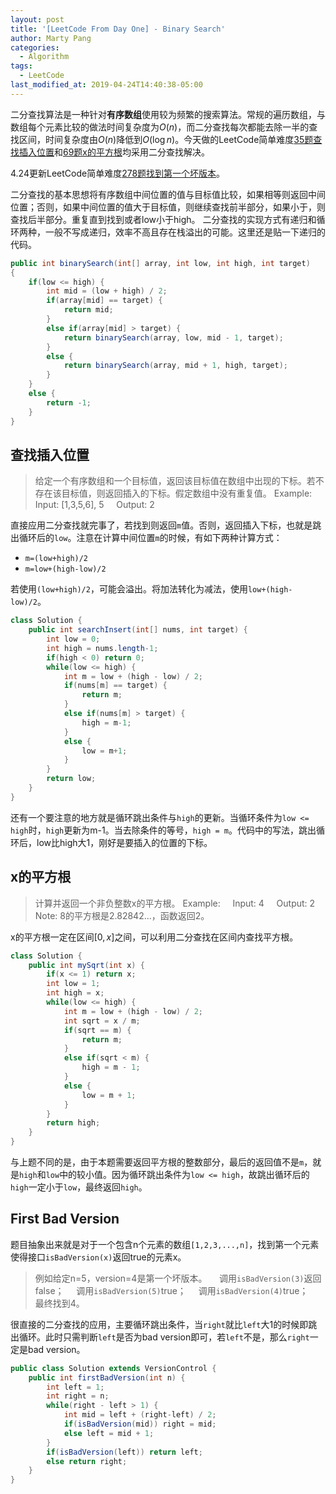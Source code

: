 ```yaml
---
layout: post
title: '[LeetCode From Day One] - Binary Search'
author: Marty Pang
categories: 
  - Algorithm
tags: 
  - LeetCode
last_modified_at: 2019-04-24T14:40:38-05:00
---
```


二分查找算法是一种针对**有序数组**使用较为频繁的搜索算法。常规的遍历数组，与数组每个元素比较的做法时间复杂度为$O(n)$，而二分查找每次都能去除一半的查找区间，时间复杂度由$O(n)$降低到$O(\log n)$。今天做的LeetCode简单难度[35题查找插入位置](https://leetcode.com/problems/search-insert-position/description/)和[69题x的平方根](https://leetcode.com/problems/sqrtx/description/)均采用二分查找解决。

4.24更新LeetCode简单难度[278题找到第一个坏版本](https://leetcode.com/problems/first-bad-version/description/)。

二分查找的基本思想将有序数组中间位置的值与目标值比较，如果相等则返回中间位置；否则，如果中间位置的值大于目标值，则继续查找前半部分，如果小于，则查找后半部分。重复直到找到或者low小于high。 二分查找的实现方式有递归和循环两种，一般不写成递归，效率不高且存在栈溢出的可能。这里还是贴一下递归的代码。

```java
public int binarySearch(int[] array, int low, int high, int target) 
{
    if(low <= high) {
        int mid = (low + high) / 2;
        if(array[mid] == target) {
            return mid;
        }
        else if(array[mid] > target) {
            return binarySearch(array, low, mid - 1, target);
        }
        else {
            return binarySearch(array, mid + 1, high, target); 
        }
    }
    else {
        return -1;
    }
}
```

## 查找插入位置

> 给定一个有序数组和一个目标值，返回该目标值在数组中出现的下标。若不存在该目标值，则返回插入的下标。假定数组中没有重复值。
> Example:
&nbsp; &nbsp; Input: [1,3,5,6], 5
&nbsp; &nbsp; Output: 2

直接应用二分查找就完事了，若找到则返回`m`值。否则，返回插入下标，也就是跳出循环后的`low`。注意在计算中间位置`m`的时候，有如下两种计算方式：

- `m=(low+high)/2`
- `m=low+(high-low)/2`

若使用`(low+high)/2`，可能会溢出。将加法转化为减法，使用`low+(high-low)/2`。

```java
class Solution {
    public int searchInsert(int[] nums, int target) {
        int low = 0;
        int high = nums.length-1;
        if(high < 0) return 0;
        while(low <= high) {
            int m = low + (high - low) / 2;
            if(nums[m] == target) {
                return m;
            }
            else if(nums[m] > target) {
                high = m-1;
            }
            else {
                low = m+1;
            }
        }
        return low;
    }
}
```

还有一个要注意的地方就是循环跳出条件与`high`的更新。当循环条件为`low <= high`时，`high`更新为m-1。当去除条件的等号，`high = m`。代码中的写法，跳出循环后，low比high大1，刚好是要插入的位置的下标。

## x的平方根

> 计算并返回一个非负整数x的平方根。
> Example: 
&nbsp; &nbsp; Input: 4
&nbsp; &nbsp; Output: 2
> Note: 8的平方根是2.82842...，函数返回2。

x的平方根一定在区间$[0, x]$之间，可以利用二分查找在区间内查找平方根。

```java
class Solution {
    public int mySqrt(int x) {
        if(x <= 1) return x;
        int low = 1;
        int high = x;
        while(low <= high) {
            int m = low + (high - low) / 2;
            int sqrt = x / m;
            if(sqrt == m) {
                return m;
            }
            else if(sqrt < m) {
                high = m - 1;
            }
            else {
                low = m + 1;
            }
        }
        return high;
    }
}
```

与上题不同的是，由于本题需要返回平方根的整数部分，最后的返回值不是`m`，就是`high`和`low`中的较小值。因为循环跳出条件为`low <= high`，故跳出循环后的`high`一定小于`low`，最终返回`high`。

## First Bad Version

题目抽象出来就是对于一个包含n个元素的数组`[1,2,3,...,n]`，找到第一个元素使得接口`isBadVersion(x)`返回true的元素x。

> 例如给定n=5，version=4是第一个坏版本。
> &nbsp; &nbsp; 调用`isBadVersion(3)`返回false；
> &nbsp; &nbsp; 调用`isBadVersion(5)`true；
> &nbsp; &nbsp; 调用`isBadVersion(4)`true；
> &nbsp; &nbsp; 最终找到4。

很直接的二分查找的应用，主要循环跳出条件，当`right`就比`left`大1的时候即跳出循环。此时只需判断`left`是否为bad version即可，若`left`不是，那么`right`一定是bad version。

```java
public class Solution extends VersionControl {
    public int firstBadVersion(int n) {
        int left = 1;
        int right = n;
        while(right - left > 1) {
            int mid = left + (right-left) / 2;
            if(isBadVersion(mid)) right = mid;
            else left = mid + 1;
        }
        if(isBadVersion(left)) return left;
        else return right;
    }
}
```